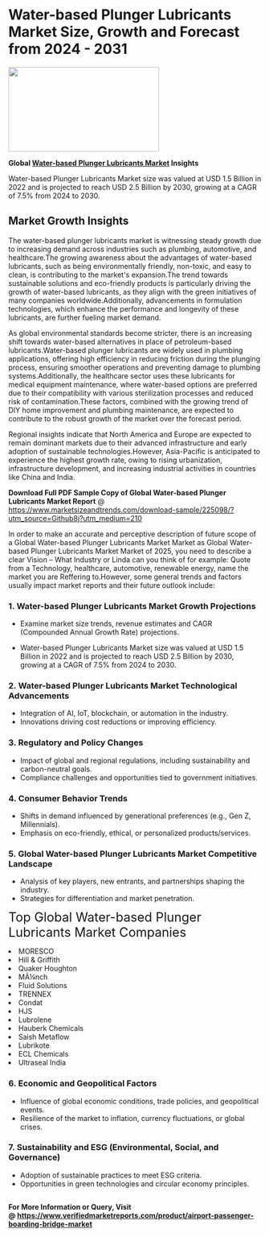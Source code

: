 <H1>Water-based Plunger Lubricants Market Size, Growth and Forecast from 2024 - 2031</H1><img class="aligncenter size-medium wp-image-584254" src="https://thirdeyenews.in/wp-content/uploads/2024/09/Global-Market-Research-300x168.jpeg" alt="" width="300" height="168" /><p><strong>Global&nbsp;<a href="https://www.marketsizeandtrends.com/download-sample/225098/?utm_source=Github8j?utm_medium=210">Water-based Plunger Lubricants Market</a> Insights</strong></p><p>Water-based Plunger Lubricants Market size was valued at USD 1.5 Billion in 2022 and is projected to reach USD 2.5 Billion by 2030, growing at a CAGR of 7.5% from 2024 to 2030.</p><p><h2>Market Growth Insights</h2> <p>The water-based plunger lubricants market is witnessing steady growth due to increasing demand across industries such as plumbing, automotive, and healthcare.The growing awareness about the advantages of water-based lubricants, such as being environmentally friendly, non-toxic, and easy to clean, is contributing to the market's expansion.The trend towards sustainable solutions and eco-friendly products is particularly driving the growth of water-based lubricants, as they align with the green initiatives of many companies worldwide.Additionally, advancements in formulation technologies, which enhance the performance and longevity of these lubricants, are further fueling market demand.</p> <p>As global environmental standards become stricter, there is an increasing shift towards water-based alternatives in place of petroleum-based lubricants.Water-based plunger lubricants are widely used in plumbing applications, offering high efficiency in reducing friction during the plunging process, ensuring smoother operations and preventing damage to plumbing systems.Additionally, the healthcare sector uses these lubricants for medical equipment maintenance, where water-based options are preferred due to their compatibility with various sterilization processes and reduced risk of contamination.These factors, combined with the growing trend of DIY home improvement and plumbing maintenance, are expected to contribute to the robust growth of the market over the forecast period.</p> <p>Regional insights indicate that North America and Europe are expected to remain dominant markets due to their advanced infrastructure and early adoption of sustainable technologies.However, Asia-Pacific is anticipated to experience the highest growth rate, owing to rising urbanization, infrastructure development, and increasing industrial activities in countries like China and India.</p> <p><span class=""><strong>Download Full PDF Sample Copy of Global Water-based Plunger Lubricants Market Report</strong> @ <a href="https://www.marketsizeandtrends.com/download-sample/225098/?utm_source=Github8j?utm_medium=210" target="_blank">https://www.marketsizeandtrends.com/download-sample/225098/?utm_source=Github8j?utm_medium=210</a></span></p><p>In order to make an accurate and perceptive description of future scope of a Global&nbsp;Water-based Plunger Lubricants Market Market as Global&nbsp;Water-based Plunger Lubricants Market Market of 2025, you need to describe a clear Vision &ndash; What Industry or Linda can you think of for example: Quote from a Technology, healthcare, automotive, renewable energy, name the market you are Reffering to.However, some general trends and factors usually impact market reports and their future outlook include:</p><h3>1.&nbsp;<strong>Water-based Plunger Lubricants Market Growth Projections</strong></h3><ul><li>Examine market size trends, revenue estimates and CAGR (Compounded Annual Growth Rate) projections.</li><li><p>Water-based Plunger Lubricants Market size was valued at USD 1.5 Billion in 2022 and is projected to reach USD 2.5 Billion by 2030, growing at a CAGR of 7.5% from 2024 to 2030.</p></li></ul><h3>2.&nbsp;<strong>Water-based Plunger Lubricants Market Technological Advancements</strong></h3><ul><li>Integration of AI, IoT, blockchain, or automation in the industry.</li><li>Innovations driving cost reductions or improving efficiency.</li></ul><h3>3.&nbsp;<strong>Regulatory and Policy Changes</strong></h3><ul><li>Impact of global and regional regulations, including sustainability and carbon-neutral goals.</li><li>Compliance challenges and opportunities tied to government initiatives.</li></ul><h3>4.&nbsp;<strong>Consumer Behavior Trends</strong></h3><ul><li>Shifts in demand influenced by generational preferences (e.g., Gen Z, Millennials).</li><li>Emphasis on eco-friendly, ethical, or personalized products/services.</li></ul><h3>5.&nbsp;<strong>Global Water-based Plunger Lubricants Market Competitive Landscape</strong></h3><ul><li>Analysis of key players, new entrants, and partnerships shaping the industry.</li><li>Strategies for differentiation and market penetration.</li></ul><p data-pm-slice="1 1 []"><span style="color: inherit; font-family: inherit; font-size: 25px;">Top Global Water-based Plunger Lubricants Market Companies</span></p><div class="" data-test-id=""><p><li>MORESCO</li><li> Hill & Griffith</li><li> Quaker Houghton</li><li> MÃ¼nch</li><li> Fluid Solutions</li><li> TRENNEX</li><li> Condat</li><li> HJS</li><li> Lubrolene</li><li> Hauberk Chemicals</li><li> Saish Metaflow</li><li> Lubrikote</li><li> ECL Chemicals</li><li> Ultraseal India</li></p></div><h3>6.&nbsp;<strong>Economic and Geopolitical Factors</strong></h3><ul><li>Influence of global economic conditions, trade policies, and geopolitical events.</li><li>Resilience of the market to inflation, currency fluctuations, or global crises.</li></ul><h3>7.&nbsp;<strong>Sustainability and ESG (Environmental, Social, and Governance)</strong></h3><ul><li>Adoption of sustainable practices to meet ESG criteria.</li><li>Opportunities in green technologies and circular economy principles.</li></ul><h2><strong style="font-size: 14px;">For More Information or Query, Visit @&nbsp;</strong><a style="background-color: #ffffff; font-size: 14px;" href="https://www.marketsizeandtrends.com/report/water-based-plunger-lubricants-market/" target="_blank">https://www.verifiedmarketreports.com/product/airport-passenger-boarding-bridge-market</a></h2>